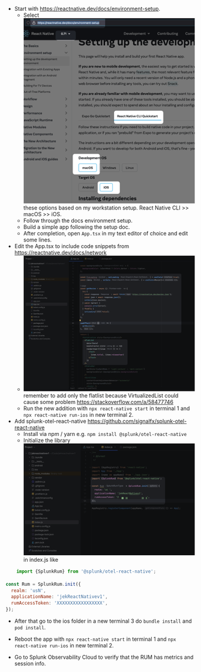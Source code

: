 - Start with https://reactnative.dev/docs/environment-setup.
    - Select ![](i1.png) these options based on my workstation setup. React Native CLI >> macOS >> iOS.
    - Follow through the docs environment setup.
    - Build a simple app following the setup doc.
    - After completion, open `App.tsx` in my text editor of choice and edit some lines.
- Edit the App.tsx to include code snippets from https://reactnative.dev/docs/network
    - ![](i2.png) remember to add only the flatlist because VirtualizedList could cause some problem https://stackoverflow.com/a/58477746
    - Run the new addition with `npx react-native start` in terminal 1 and `npx react-native run-ios` in new terminal 2.
- Add splunk-otel-react-native https://github.com/signalfx/splunk-otel-react-native
    - Install via npm / yarn e.g. `npm install @splunk/otel-react-native`
    - Initialize the library ![](i3.png) in index.js like 
```javascript
    import {SplunkRum} from '@splunk/otel-react-native';

const Rum = SplunkRum.init({
  realm: 'usN',
  applicationName: 'jekReactNativev1',
  rumAccessToken: 'XXXXXXXXXXXXXXXXX',
});
```

- After that go to the ios folder in a new terminal 3 do `bundle install` and `pod install`.

- Reboot the app with `npx react-native start` in terminal 1 and `npx react-native run-ios` in new terminal 2.

- Go to Splunk Observability Cloud to verify that the RUM has metrics and session info. 
